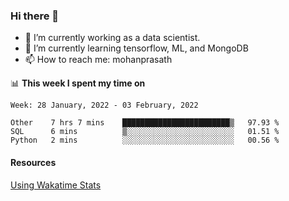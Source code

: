 ### Hi there 👋

- 🔭 I’m currently working as a data scientist.
- 🌱 I’m currently learning tensorflow, ML, and MongoDB
- 📫 How to reach me: mohanprasath

📊 **This week I spent my time on**
<!--START_SECTION:waka-->
```text
Week: 28 January, 2022 - 03 February, 2022

Other    7 hrs 7 mins    ████████████████████████▒   97.93 % 
SQL      6 mins          ▒░░░░░░░░░░░░░░░░░░░░░░░░   01.51 % 
Python   2 mins          ░░░░░░░░░░░░░░░░░░░░░░░░░   00.56 % 
```
<!--END_SECTION:waka-->

#### Resources
[Using Wakatime Stats](https://github.com/marketplace/actions/waka-readme)
